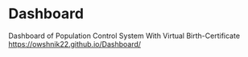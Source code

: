 # Dashboard
Dashboard of Population Control System With Virtual Birth-Certificate
https://owshnik22.github.io/Dashboard/
